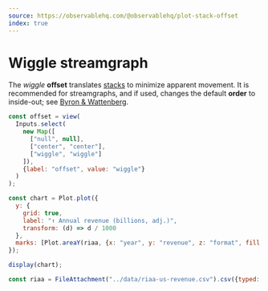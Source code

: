 ```yaml
---
source: https://observablehq.com/@observablehq/plot-stack-offset
index: true
---
```


# Wiggle streamgraph

The _wiggle_ **offset** translates [stacks](https://observablehq.com/plot/transforms/stack#stack-options) to minimize apparent movement. It is recommended for streamgraphs, and if used, changes the default **order** to inside-out; see [Byron & Wattenberg](http://leebyron.com/streamgraph/).

```js
const offset = view(
  Inputs.select(
    new Map([
      ["null", null],
      ["center", "center"],
      ["wiggle", "wiggle"]
    ]),
    {label: "offset", value: "wiggle"}
  )
);
```

```js echo
const chart = Plot.plot({
  y: {
    grid: true,
    label: "↑ Annual revenue (billions, adj.)",
    transform: (d) => d / 1000
  },
  marks: [Plot.areaY(riaa, {x: "year", y: "revenue", z: "format", fill: "group", offset})]
});

display(chart);
```

```js echo
const riaa = FileAttachment("../data/riaa-us-revenue.csv").csv({typed: true});
```
